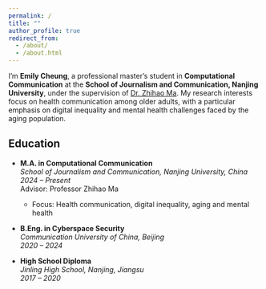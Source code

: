 ```yaml
---
permalink: /
title: ""
author_profile: true
redirect_from: 
  - /about/
  - /about.html
---
```



I’m **Emily Cheung**, a professional master’s student in **Computational Communication** at the **School of Journalism and Communication, Nanjing University**, under the supervision of [Dr. Zhihao Ma](https://www.researchgate.net/profile/Zhihao-Ma-2). My research interests focus on health communication among older adults, with a particular emphasis on digital inequality and mental health challenges faced by the aging population.



Education
------
- **M.A. in Computational Communication**  
  *School of Journalism and Communication, Nanjing University, China*  
  *2024 – Present*  
  Advisor: Professor Zhihao Ma 
  - Focus: Health communication, digital inequality, aging and mental health 

- **B.Eng. in Cyberspace Security**  
  *Communication University of China, Beijing*  
  *2020 – 2024*  

- **High School Diploma**    
  *Jinling High School, Nanjing, Jiangsu*    
  *2017 – 2020*    


